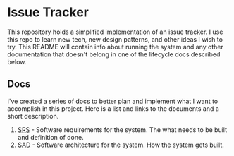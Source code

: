 # Issue Tracker

This repository holds a simplified implementation of an issue tracker. I use this repo to learn 
new tech, new design patterns, and other ideas I wish to try. This README will contain info about 
running the system and any other documentation that doesn't belong in one of the lifecycle docs 
described below.

## Docs

I've created a series of docs to better plan and implement what I want to accomplish in this project. 
Here is a list and links to the documents and a short description.

1. [SRS](docs/srs.md) - Software requirements for the system. The what needs to be built and definition of done.
2. [SAD](docs/sad.md) - Software architecture for the system. How the system gets built.
